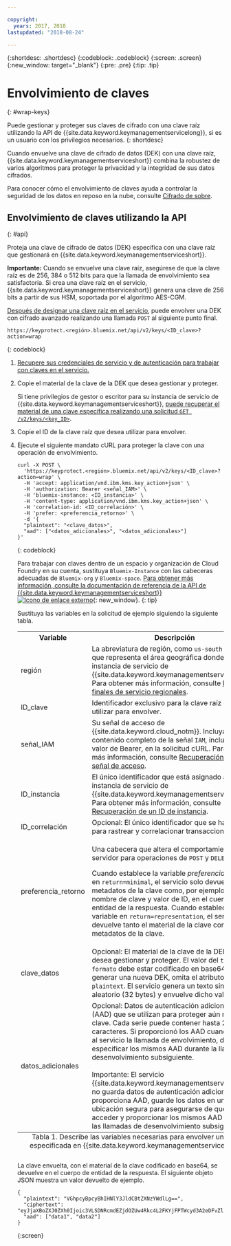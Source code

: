 ```yaml
---

copyright:
  years: 2017, 2018
lastupdated: "2018-08-24"

---
```


{:shortdesc: .shortdesc}
{:codeblock: .codeblock}
{:screen: .screen}
{:new_window: target="_blank"}
{:pre: .pre}
{:tip: .tip}

# Envolvimiento de claves
{: #wrap-keys}

Puede gestionar y proteger sus claves de cifrado con una clave raíz utilizando la API de {{site.data.keyword.keymanagementservicelong}}, si es un usuario con los privilegios necesarios.
{: shortdesc}

Cuando envuelve una clave de cifrado de datos (DEK) con una clave raíz, {{site.data.keyword.keymanagementserviceshort}} combina la robustez de varios algoritmos para proteger la privacidad y la integridad de sus datos cifrados.  

Para conocer cómo el envolvimiento de claves ayuda a controlar la seguridad de los datos en reposo en la nube, consulte [Cifrado de sobre](/docs/services/key-protect/concepts/envelope-encryption.html).

## Envolvimiento de claves utilizando la API
{: #api}

Proteja una clave de cifrado de datos (DEK) específica con una clave raíz que gestionará en {{site.data.keyword.keymanagementserviceshort}}.

**Importante:** Cuando se envuelve una clave raíz, asegúrese de que la clave raíz es de 256, 384 o 512 bits para que la llamada de envolvimiento sea satisfactoria. Si crea una clave raíz en el servicio, {{site.data.keyword.keymanagementserviceshort}} genera una clave de 256 bits a partir de sus HSM, soportada por el algoritmo AES-CGM.

[Después de designar una clave raíz en el servicio](/docs/services/key-protect/create-root-keys.html), puede envolver una DEK con cifrado avanzado realizando una llamada `POST` al siguiente punto final.

```
https://keyprotect.<región>.bluemix.net/api/v2/keys/<ID_clave>?action=wrap
```
{: codeblock}

1. [Recupere sus credenciales de servicio y de autenticación para trabajar con claves en el servicio. ](/docs/services/key-protect/access-api.html)

2. Copie el material de la clave de la DEK que desea gestionar y proteger.

    Si tiene privilegios de gestor o escritor para su instancia de servicio de {{site.data.keyword.keymanagementserviceshort}}, [puede recuperar el material de una clave específica realizando una solicitud `GET /v2/keys/<key_ID>`](/docs/services/key-protect/view-keys.html#api).

3. Copie el ID de la clave raíz que desea utilizar para envolver.

4. Ejecute el siguiente mandato cURL para proteger la clave con una operación de envolvimiento.

    ```cURL
    curl -X POST \
      'https://keyprotect.<región>.bluemix.net/api/v2/keys/<ID_clave>?action=wrap' \
      -H 'accept: application/vnd.ibm.kms.key_action+json' \
      -H 'authorization: Bearer <señal_IAM>' \
      -H 'bluemix-instance: <ID_instancia>' \
      -H 'content-type: application/vnd.ibm.kms.key_action+json' \
      -H 'correlation-id: <ID_correlación>' \
      -H 'prefer: <preferencia_retorno>' \
      -d '{
      "plaintext": "<clave_datos>",
      "aad": ["<datos_adicionales>", "<datos_adicionales>"]
    }'
    ```
    {: codeblock}

    Para trabajar con claves dentro de un espacio y organización de Cloud Foundry en su cuenta, sustituya `Bluemix-Instance` con las cabeceras adecuadas de `Bluemix-org` y `Bluemix-space`. [Para obtener más información, consulte la documentación de referencia de la API de {{site.data.keyword.keymanagementserviceshort}} ![Icono de enlace externo](../../icons/launch-glyph.svg "Icono de enlace externo")](https://console.bluemix.net/apidocs/kms){: new_window}.
    {: tip}

    Sustituya las variables en la solicitud de ejemplo siguiendo la siguiente tabla.

    <table>
      <tr>
        <th>Variable</th>
        <th>Descripción</th>
      </tr>
      <tr>
        <td><varname>región</varname></td>
        <td>La abreviatura de región, como <code>us-south</code> o <code>eu-gb</code>, que representa el área geográfica donde reside su instancia de servicio de {{site.data.keyword.keymanagementserviceshort}}. Para obtener más información, consulte <a href="/docs/services/key-protect/regions.html#endpoints">Puntos finales de servicio regionales</a>.</td>
      </tr>
      <tr>
        <td><varname>ID_clave</varname></td>
        <td>Identificador exclusivo para la clave raíz que desea utilizar para envolver.</td>
      </tr>
      <tr>
        <td><varname>señal_IAM</varname></td>
        <td>Su señal de acceso de {{site.data.keyword.cloud_notm}}. Incluya el contenido completo de la señal <code>IAM</code>, incluido el valor de Bearer, en la solicitud cURL. Para obtener más información, consulte <a href="/docs/services/key-protect/access-api.html#retrieve-token">Recuperación de una señal de acceso</a>.</td>
      </tr>
      <tr>
        <td><varname>ID_instancia</varname></td>
        <td>El único identificador que está asignado a su instancia de servicio de {{site.data.keyword.keymanagementserviceshort}}. Para obtener más información, consulte <a href="/docs/services/key-protect/access-api.html#retrieve-instance-ID">Recuperación de un ID de instancia</a>.</td>
      </tr>
      <tr>
        <td><varname>ID_correlación</varname></td>
        <td>Opcional: El único identificador que se ha utilizado para rastrear y correlacionar transacciones.</td>
      </tr>
      <tr>
        <td><varname>preferencia_retorno</varname></td>
        <td><p>Una cabecera que altera el comportamiento del servidor para operaciones de <code>POST</code> y <code>DELETE</code>.</p><p>Cuando establece la variable <em>preferencia_retorno</em> en <code>return=minimal</code>, el servicio solo devuelve los metadatos de la clave como, por ejemplo, el nombre de clave y valor de ID, en el cuerpo de entidad de la respuesta. Cuando establece la variable en <code>return=representation</code>, el servicio devuelve tanto el material de la clave como los metadatos de la clave.</p></td>
      </tr>
      <tr>
        <td><varname>clave_datos</varname></td>
        <td>Opcional: El material de la clave de la DEK que desea gestionar y proteger. El valor del <code>texto sin formato</code> debe estar codificado en base64. Para generar una nueva DEK, omita el atributo <code>plaintext</code>. El servicio genera un texto sin formato aleatorio (32 bytes) y envuelve dicho valor.</td>
      </tr>
      <tr>
        <td><varname>datos_adicionales</varname></td>
        <td>Opcional: Datos de autenticación adicionales (AAD) que se utilizan para proteger aún más la clave. Cada serie puede contener hasta 255 caracteres. Si proporcionó los AAD cuando realizó al servicio la llamada de envolvimiento, debe especificar los mismos AAD durante la llamada de desenvolvimiento subsiguiente.<br></br>Importante: El servicio {{site.data.keyword.keymanagementserviceshort}} no guarda datos de autenticación adicionales. Si proporciona AAD, guarde los datos en una ubicación segura para asegurarse de que pueda acceder y proporcionar los mismos AAD durante las llamadas de desenvolvimiento subsiguientes.</td>
      </tr>
      <caption style="caption-side:bottom;">Tabla 1. Describe las variables necesarias para envolver una clave especificada en {{site.data.keyword.keymanagementserviceshort}}.</caption>
    </table>

    La clave envuelta, con el material de la clave codificado en base64, se devuelve en el cuerpo de entidad de la respuesta. El siguiente objeto JSON muestra un valor devuelto de ejemplo.

    ```
    {
      "plaintext": "VGhpcyBpcyBhIHNlY3JldCBtZXNzYWdlLg==",
      "ciphertext": "eyJjaXBoZXJ0ZXh0Ijoic3VLSDNRcmdEZjdOZUw4Rkc4L2FKYjFPTWcyd3A2eDFvZlA4MEc0Z1B2RmNrV2g3cUlidHphYXU0eHpKWWoxZyIsImhhc2giOiJiMmUyODdkZDBhZTAwZGZlY2Q3OGJmMDUxYmNmZGEyNWJkNGUzMjBkYjBhN2FjNzVhMWYzZmNkMDZlMjAzZWYxNWM5MTY4N2JhODg2ZWRjZGE2YWVlMzFjYzk2MjNkNjA5YTRkZWNkN2E5Y2U3ZDc5ZTRhZGY1MWUyNWFhYWM5MjhhNzg3NmZjYjM2NDFjNTQzMTZjMjMwOGY2MThlZGM2OTE3MjAyYjA5YTdjMjA2YzkxNTBhOTk1NmUxYzcxMTZhYjZmNmQyYTQ4MzZiZTM0NTk0Y2IwNzJmY2RmYTk2ZSJ9"
      "aad": ["data1", "data2"]
    }
    ```
    {:screen}
    
